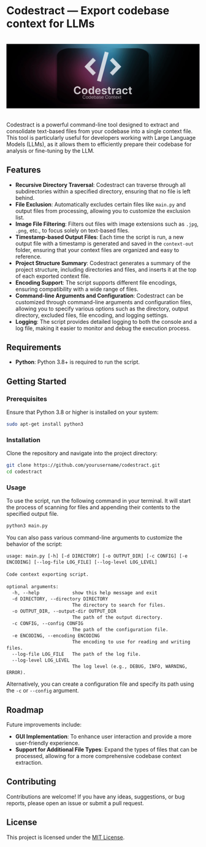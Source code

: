 # Codestract — Export codebase context for LLMs

<br>

<div align="center">
  <img src="Codestract.gif" alt="codestract-main" width="1200"/>
</div>
<br>

Codestract is a powerful command-line tool designed to extract and consolidate text-based files from your codebase into a single context file. This tool is particularly useful for developers working with Large Language Models (LLMs), as it allows them to efficiently prepare their codebase for analysis or fine-tuning by the LLM.

## Features

- **Recursive Directory Traversal**: Codestract can traverse through all subdirectories within a specified directory, ensuring that no file is left behind.
- **File Exclusion**: Automatically excludes certain files like `main.py` and output files from processing, allowing you to customize the exclusion list.
- **Image File Filtering**: Filters out files with image extensions such as `.jpg`, `.png`, etc., to focus solely on text-based files.
- **Timestamp-based Output Files**: Each time the script is run, a new output file with a timestamp is generated and saved in the `context-out` folder, ensuring that your context files are organized and easy to reference.
- **Project Structure Summary**: Codestract generates a summary of the project structure, including directories and files, and inserts it at the top of each exported context file.
- **Encoding Support**: The script supports different file encodings, ensuring compatibility with a wide range of files.
- **Command-line Arguments and Configuration**: Codestract can be customized through command-line arguments and configuration files, allowing you to specify various options such as the directory, output directory, excluded files, file encoding, and logging settings.
- **Logging**: The script provides detailed logging to both the console and a log file, making it easier to monitor and debug the execution process.

## Requirements

- **Python**: Python 3.8+ is required to run the script.

## Getting Started

### Prerequisites

Ensure that Python 3.8 or higher is installed on your system:

```bash
sudo apt-get install python3
```

### Installation

Clone the repository and navigate into the project directory:

```bash
git clone https://github.com/yourusername/codestract.git
cd codestract
```

### Usage

To use the script, run the following command in your terminal. It will start the process of scanning for files and appending their contents to the specified output file.

```bash
python3 main.py
```

You can also pass various command-line arguments to customize the behavior of the script:

```
usage: main.py [-h] [-d DIRECTORY] [-o OUTPUT_DIR] [-c CONFIG] [-e ENCODING] [--log-file LOG_FILE] [--log-level LOG_LEVEL]

Code context exporting script.

optional arguments:
  -h, --help            show this help message and exit
  -d DIRECTORY, --directory DIRECTORY
                        The directory to search for files.
  -o OUTPUT_DIR, --output-dir OUTPUT_DIR
                        The path of the output directory.
  -c CONFIG, --config CONFIG
                        The path of the configuration file.
  -e ENCODING, --encoding ENCODING
                        The encoding to use for reading and writing files.
  --log-file LOG_FILE   The path of the log file.
  --log-level LOG_LEVEL
                        The log level (e.g., DEBUG, INFO, WARNING, ERROR).
```

Alternatively, you can create a configuration file and specify its path using the `-c` or `--config` argument.

## Roadmap

Future improvements include:

- **GUI Implementation**: To enhance user interaction and provide a more user-friendly experience.
- **Support for Additional File Types**: Expand the types of files that can be processed, allowing for a more comprehensive codebase context extraction.

## Contributing

Contributions are welcome! If you have any ideas, suggestions, or bug reports, please open an issue or submit a pull request.

## License

This project is licensed under the [MIT License](LICENSE).
